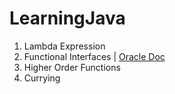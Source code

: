 # LearningJava
  1. Lambda Expression
  2. Functional Interfaces | [Oracle Doc](https://docs.oracle.com/javase/8/docs/api/java/util/function/package-summary.html) 
  3. Higher Order Functions
  4. Currying